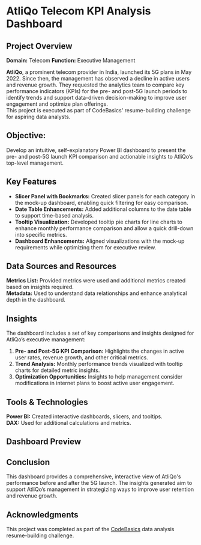 # AtliQo Telecom KPI Analysis Dashboard
## Project Overview
**Domain:** Telecom
**Function:** Executive Management

**AtliQo**, a prominent telecom provider in India, launched its 5G plans in May 2022. Since then, the management has observed a decline in active users and revenue growth. They requested the analytics team to compare key performance indicators (KPIs) for the pre- and post-5G launch periods to identify trends and support data-driven decision-making to improve user engagement and optimize plan offerings. <br>This project is executed as part of CodeBasics' resume-building challenge for aspiring data analysts.

## Objective:
Develop an intuitive, self-explanatory Power BI dashboard to present the pre- and post-5G launch KPI comparison and actionable insights to AtliQo’s top-level management.

## Key Features
* **Slicer Panel with Bookmarks:** Created slicer panels for each category in the mock-up dashboard, enabling quick filtering for easy comparison.
* **Date Table Enhancements:** Added additional columns to the date table to support time-based analysis.
* **Tooltip Visualization:** Developed tooltip pie charts for line charts to enhance monthly performance comparison and allow a quick drill-down into specific metrics.
* **Dashboard Enhancements:** Aligned visualizations with the mock-up requirements while optimizing them for executive review.

## Data Sources and Resources
**Metrics List:** Provided metrics were used and additional metrics created based on insights required.<br>
**Metadata:** Used to understand data relationships and enhance analytical depth in the dashboard.

## Insights

The dashboard includes a set of key comparisons and insights designed for AtliQo’s executive management:
1. **Pre- and Post-5G KPI Comparison:** Highlights the changes in active user rates, revenue growth, and other critical metrics.
2. **Trend Analysis:** Monthly performance trends visualized with tooltip charts for detailed metric insights.
3. **Optimization Opportunities:** Insights to help management consider modifications in internet plans to boost active user engagement.

## Tools & Technologies
**Power BI:** Created interactive dashboards, slicers, and tooltips.<br>
**DAX:** Used for additional calculations and metrics.

## Dashboard Preview




## Conclusion
This dashboard provides a comprehensive, interactive view of AtliQo's performance before and after the 5G launch. The insights generated aim to support AtliQo’s management in strategizing ways to improve user retention and revenue growth.

## Acknowledgments
This project was completed as part of the [CodeBasics](https://codebasics.io/) data analysis resume-building challenge.
